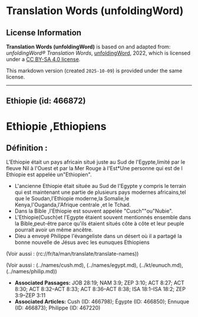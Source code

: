 # Translation Words (unfoldingWord)

## License Information

**Translation Words (unfoldingWord)** is based on and adapted from: _unfoldingWord® Translation Words_, [unfoldingWord](https://unfoldingword.org/utw), 2022, which is licensed under a [CC BY-SA 4.0 license](https://creativecommons.org/licenses/by-sa/4.0/legalcode.en).

This markdown version (created `2025-10-09`) is provided under the same license.



--------------------------------

## Ethiopie (id: 466872)

Ethiopie ,Ethiopiens
====================

Définition :
------------

L'Ethiopie était un pays africain situé juste au Sud de l'Egypte,limité par le fleuve Nil à l'Ouest et par la Mer Rouge à l'Est\*Une personne qui est de l Ethiopie est appelée un"Ethiopien".

* L'ancienne Ethiopie était située au Sud de l'Egypte y compris le terrain qui est maintenant une partie de plusieurs pays modernes africains,tel que le Soudan,l'Ethiopie moderne,la Somalie,le Kenya,l'Ouganda,l'Afrique centrale ,et le Tchad.
* Dans la Bible ,l'Ethiopie est souvent appelée "Cusch""ou"Nubie".
* L'Ethiopie(Cusch)et l'Egypte étaient souvent mentionnés ensemble dans la Bible,peut\-être parce qu'ils étaient situés côte à côte et leur peuple pourrait avoir un même ancêtre.
* Dieu a envoyé Philippe l'évangeliste dans un désert où il a partagé la bonne nouvelle de Jésus avec les eunuques Ethiopiens

(Voir aussi : (rc://fr/ta/man/translate/translate\-names))

(Voir aussi : (../names/cush.md), (../names/egypt.md), (../kt/eunuch.md), (../names/philip.md))

* **Associated Passages:** JOB 28:19; NAM 3:9; ZEP 3:10; ACT 8:27; ACT 8:30; ACT 8:32–ACT 8:33; ACT 8:36–ACT 8:38; ISA 18:1–ISA 18:2; ZEP 3:9–ZEP 3:11
* **Associated Articles:** Cush (ID: 466798); Égypte (ID: 466850); Ennuque (ID: 466873); Philippe (ID: 467220)

